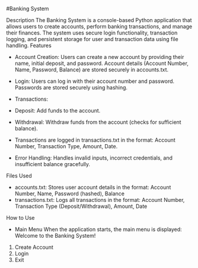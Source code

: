 #Banking System

Description
The Banking System is a console-based Python application that allows users to create accounts,
perform banking transactions, and manage their finances. The system uses secure login
functionality,
transaction logging, and persistent storage for user and transaction data using file handling.
Features

- Account Creation:
Users can create a new account by providing their name, initial deposit, and password.
Account details (Account Number, Name, Password, Balance) are stored securely in accounts.txt.

- Login:
Users can log in with their account number and password.
Passwords are stored securely using hashing.

- Transactions:
- Deposit: Add funds to the account.
- Withdrawal: Withdraw funds from the account (checks for sufficient balance).
- Transactions are logged in transactions.txt in the format:
Account Number, Transaction Type, Amount, Date.

- Error Handling:
Handles invalid inputs, incorrect credentials, and insufficient balance gracefully.

Files Used
- accounts.txt: Stores user account details in the format:
Account Number, Name, Password (hashed), Balance
- transactions.txt: Logs all transactions in the format:
Account Number, Transaction Type (Deposit/Withdrawal), Amount, Date


How to Use
- Main Menu
When the application starts, the main menu is displayed:
Welcome to the Banking System!
1. Create Account
2. Login
3. Exit
